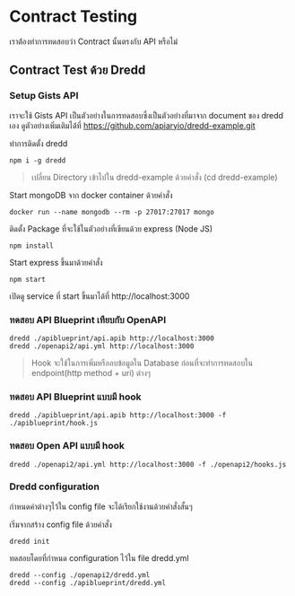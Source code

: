# Contract Testing
เราต้่องทำการทดสอบว่า Contract นั้นตรงกับ API หรือไม่

## Contract Test ด้วย Dredd
### Setup Gists API
เราจะใช้ Gists API เป็นตัวอย่างในการทดสอบซึ่งเป็นตัวอย่างที่มาจาก document ของ dredd เอง ดูตัวอย่างเพิ่มเติมได้่ที่ https://github.com/apiaryio/dredd-example.git

ทำการติดตั้ง dredd
```
npm i -g dredd
```

> เปลี่ยน Directory เข้าไปใน dredd-example ด้วยคำสั่ง (cd dredd-example)

Start mongoDB จาก docker container ด้วยคำสั่ง
```
docker run --name mongodb --rm -p 27017:27017 mongo
```
ติดตั้ง Package ที่จะใช้ในตัวอย่างที่เขียนด้วย express (Node JS)
```
npm install
```
Start express ขึ้นมาด้วยคำสั่ง
```
npm start
```

เปิดดู service ที่ start ขึ้นมาได้ที่ http://localhost:3000

### ทดสอบ API Blueprint เทียบกับ OpenAPI
```
dredd ./apiblueprint/api.apib http://localhost:3000
dredd ./openapi2/api.yml http://localhost:3000
```

> Hook จะใช้ในการเพิ่มหรือลบข้อมูลใน Database ก่อนที่จะทำการทดสอบใน endpoint(http method + uri) ต่างๆ

### ทดสอบ API Blueprint แบบมี hook
```
dredd ./apiblueprint/api.apib http://localhost:3000 -f ./apiblueprint/hook.js
```

### ทดสอบ Open API แบบมี hook
```
dredd ./openapi2/api.yml http://localhost:3000 -f ./openapi2/hooks.js
```

### Dredd configuration
กำหนดค่าต่างๆไว้ใน config file จะได้เรียกใช้งานด้วยคำสั่งสั้นๆ

เริ่มจากสร้าง config file ด้วยคำสั่ง
```
dredd init
```

ทดสอบโดยที่กำหนด configuration ไว้ใน file dredd.yml
```
dredd --config ./openapi2/dredd.yml
dredd --config ./apiblueprint/dredd.yml
```